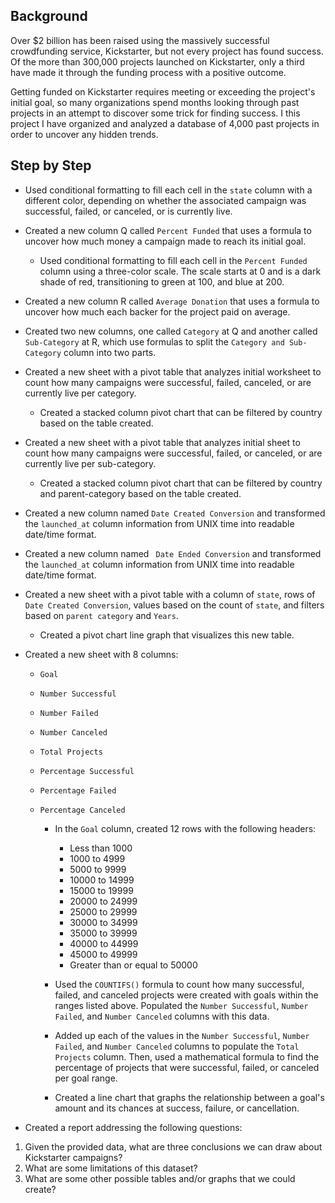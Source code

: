 ## Background

Over $2 billion has been raised using the massively successful crowdfunding service, Kickstarter, but not every project has found success. Of the more than 300,000 projects launched on Kickstarter, only a third have made it through the funding process with a positive outcome.

Getting funded on Kickstarter requires meeting or exceeding the project's initial goal, so many organizations spend months looking through past projects in an attempt to discover some trick for finding success. I this project I have organized and analyzed a database of 4,000 past projects in order to uncover any hidden trends.

## Step by Step

* Used conditional formatting to fill each cell in the `state` column with a different color, depending on whether the associated campaign was successful, failed, or canceled, or is currently live.

* Created a new column Q called `Percent Funded` that uses a formula to uncover how much money a campaign made to reach its initial goal.

    * Used conditional formatting to fill each cell in the `Percent Funded` column using a three-color scale. The scale starts at 0 and is a dark shade of red, transitioning to green at 100, and blue at 200.

* Created a new column R called `Average Donation` that uses a formula to uncover how much each backer for the project paid on average.

* Created two new columns, one called `Category` at Q and another called `Sub-Category` at R, which use formulas to split the `Category and Sub-Category` column into two parts.

* Created a new sheet with a pivot table that analyzes initial worksheet to count how many campaigns were successful, failed, canceled, or are currently live per category.

  * Created a stacked column pivot chart that can be filtered by country based on the table created.

* Created a new sheet with a pivot table that analyzes initial sheet to count how many campaigns were successful, failed, or canceled, or are currently live per sub-category.

  * Created a stacked column pivot chart that can be filtered by country and parent-category based on the table created.

* Created a new column named `Date Created Conversion` and transformed the `launched_at` column information from UNIX time into readable date/time format.

* Created a new column named ` Date Ended Conversion` and transformed the `launched_at` column information from UNIX time into readable date/time format.

* Created a new sheet with a pivot table with a column of `state`, rows of `Date Created Conversion`, values based on the count of `state`, and filters based on `parent category` and `Years`.

    * Created a pivot chart line graph that visualizes this new table.

* Created a new sheet with 8 columns:

  * `Goal`
  * `Number Successful`
  * `Number Failed`
  * `Number Canceled`
  * `Total Projects`
  * `Percentage Successful`
  * `Percentage Failed`
  * `Percentage Canceled`

    * In the `Goal` column, created 12 rows with the following headers:

        * Less than 1000
        * 1000 to 4999
        * 5000 to 9999
        * 10000 to 14999
        * 15000 to 19999
        * 20000 to 24999
        * 25000 to 29999
        * 30000 to 34999
        * 35000 to 39999
        * 40000 to 44999
        * 45000 to 49999
        * Greater than or equal to 50000

    * Used the `COUNTIFS()` formula to count how many successful, failed, and canceled projects were created with goals within the ranges listed above. Populated the `Number Successful`, `Number Failed`, and `Number Canceled` columns with this data.

    * Added up each of the values in the `Number Successful`, `Number Failed`, and `Number Canceled` columns to populate the `Total Projects` column. Then, used a mathematical formula to find the percentage of projects that were successful, failed, or canceled per goal range.

    * Created a line chart that graphs the relationship between a goal's amount and its chances at success, failure, or cancellation.

* Created a report addressing the following questions:

1. Given the provided data, what are three conclusions we can draw about Kickstarter campaigns?
2. What are some limitations of this dataset?
3. What are some other possible tables and/or graphs that we could create?
